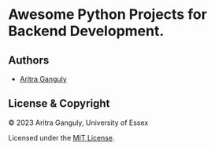 # Awesome Python Projects for Backend Development.

## Authors

- [Aritra Ganguly](https://in.linkedin.com/in/gangulyaritra)

## License & Copyright

© 2023 Aritra Ganguly, University of Essex

Licensed under the [MIT License](LICENSE).